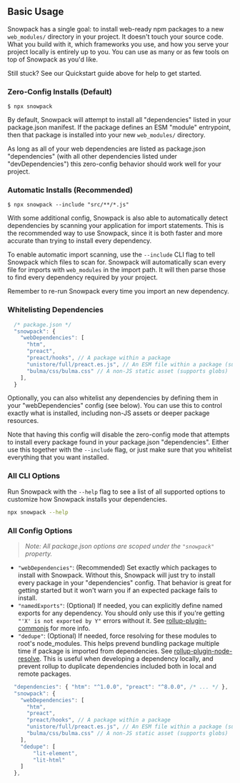 ## Basic Usage

Snowpack has a single goal: to install web-ready npm packages to a new `web_modules/` directory in your project. It doesn't touch your source code. What you build with it, which frameworks you use, and how you serve your project locally is entirely up to you. You can use as many or as few tools on top of Snowpack as you'd like. 

Still stuck? See our Quickstart guide above for help to get started.

### Zero-Config Installs (Default)

```
$ npx snowpack
```

By default, Snowpack will attempt to install all "dependencies" listed in your package.json manifest. If the package defines an ESM "module" entrypoint, then that package is installed into your new `web_modules/` directory. 

As long as all of your web dependencies are listed as package.json "dependencies" (with all other dependencies listed under "devDependencies") this zero-config behavior should work well for your project.



### Automatic Installs (Recommended)

```
$ npx snowpack --include "src/**/*.js"
```

With some additional config, Snowpack is also able to automatically detect dependencies by scanning your application for import statements. This is the recommended way to use Snowpack, since it is both faster and more accurate than trying to install every dependency.

To enable automatic import scanning, use the `--include` CLI flag to tell Snowpack which files to scan for. Snowpack will automatically scan every file for imports with `web_modules` in the import path. It will then parse those to find every dependency required by your project.

Remember to re-run Snowpack every time you import an new dependency.


### Whitelisting Dependencies

``` js
  /* package.json */
  "snowpack": {
    "webDependencies": [
      "htm",
      "preact",
      "preact/hooks", // A package within a package
      "unistore/full/preact.es.js", // An ESM file within a package (supports globs)
      "bulma/css/bulma.css" // A non-JS static asset (supports globs)
    ],
  }
```

Optionally, you can also whitelist any dependencies by defining them in your "webDependencies" config (see below). You can use this to control exactly what is installed, including non-JS assets or deeper package resources. 

Note that having this config will disable the zero-config mode that attempts to install every package found in your package.json "dependencies". Either use this together with the  `--include` flag, or just make sure that you whitelist everything that you want installed.


### All CLI Options

Run Snowpack with the `--help` flag to see a list of all supported options to customize how Snowpack installs your dependencies.

```bash
npx snowpack --help
```


### All Config Options

> *Note: All package.json options are scoped under the `"snowpack"` property.*

* `"webDependencies"`: (Recommended) Set exactly which packages to install with Snowpack. Without this, Snowpack will just try to install every package in your "dependencies" config. That behavior is great for getting started but it won't warn you if an expected package fails to install. 
* `"namedExports"`: (Optional) If needed, you can explicitly define named exports for any dependency. You should only use this if you're getting `"'X' is not exported by Y"` errors without it. See [rollup-plugin-commonjs](https://github.com/rollup/rollup-plugin-commonjs#usage) for more info.
* `"dedupe"`: (Optional) If needed, force resolving for these modules to root's node_modules. This helps prevend bundling package multiple time if package is imported from dependencies. See [rollup-plugin-node-resolve](https://github.com/rollup/rollup-plugin-node-resolve#usage). This is useful when developing a dependency locally, and prevent rollup to duplicate dependencies included both in local and remote packages. 

```js
  "dependencies": { "htm": "^1.0.0", "preact": "^8.0.0", /* ... */ },
  "snowpack": {
    "webDependencies": [
      "htm",
      "preact",
      "preact/hooks", // A package within a package
      "unistore/full/preact.es.js", // An ESM file within a package (supports globs)
      "bulma/css/bulma.css" // A non-JS static asset (supports globs)
    ],
    "dedupe": [
        "lit-element",
        "lit-html" 
    ]
  },
```


